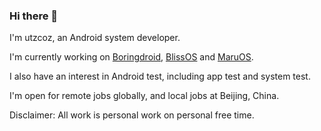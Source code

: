 ### Hi there 👋

I'm utzcoz, an Android system developer.

I'm currently working on [Boringdroid](https://github.com/boringdroid), [BlissOS](https://www.blissos.org/) and [MaruOS](https://github.com/maruos/).

I also have an interest in Android test, including app test and system test.

I'm open for remote jobs globally, and local jobs at Beijing, China.

Disclaimer: All work is personal work on personal free time.
